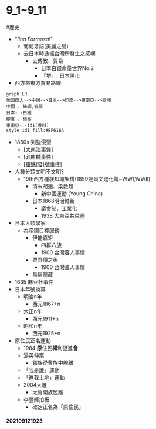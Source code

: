 # 9_1~9_11
#歷史
- "*Ilha Formosa!*"
	- 葡萄牙語(美麗之島)
	- 去日本時途經台灣所發生之感嘆
		- 去傳教、貿易
			- 日本白銀產量世界No.2
			- 「堺」: 日本黑市
- 西方來東方貿易路線
```mermaid
graph LR
葡西商人-->中國-->日本-->印度-->東南亞-->歐洲
中國-.-絲綢,瓷器
日本-.-白銀
印度-.-棉布
東南亞-.-id1(香料)
style id1 fill:#BF616A
```
- 1860s 列強侵墾
	- [[大南澳事件]](1868~1869)
	- [[必麒麟事件]](1863)
	- [[羅妹(發)號事件]](1867)
- 人種分類文明不文明?
	- 19th西方種族知識架構(1859達爾文進化論~WWI,WWII)
		- 清末胡適、梁啟超
			- 新中國運動 (Young China)
		- 日本1868明治維新
			- 議會制、工業化
			- 1938 大東亞共榮圈
- 日本人類學家
	- 為帝國目標服務
		- 伊能嘉矩
			- 四群八族
			- 1900 台灣蕃人事情
		- 粟野傳之丞
			- 1900 台灣蕃人事情
		- 鳥居龍藏 
- 1635 麻豆社事件
- 日本年號換算
	- 明治n年
		- 西元1867+n
	- 大正n年
		- 西元1911+n
	- 昭和n年
		- 西元1925+n
- 原住民正名運動
	- 1984 **原**住民**權**利促進**會**
	- 湯英伸案
		- 鄒族從曹族中脫離
	- 「我是誰」運動
	- 「還我土地」運動
	- 2004大選
		- 太魯閣族脫離
	- 李登輝拍板	
		- 確定正名為「原住民」
#### 202109121923